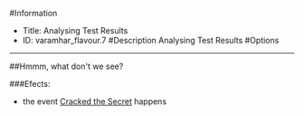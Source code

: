 #Information
 - Title: Analysing Test Results
 - ID: varamhar_flavour.7
#Description
Analysing Test Results
#Options

___
##Hmmm, what don't we see?

###Efects:<ul><li>the event [Cracked the Secret](../events/cracked_the_secret.md) happens</li></ul>
